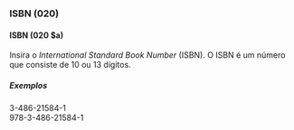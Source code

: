 ### ISBN (020)

#### ISBN (020 $a)
Insira o _International Standard Book Number_ (ISBN). O ISBN é um número que consiste de 10 ou 13 dígitos.

##### Exemplos  
3-486-21584-1  
978-3-486-21584-1
